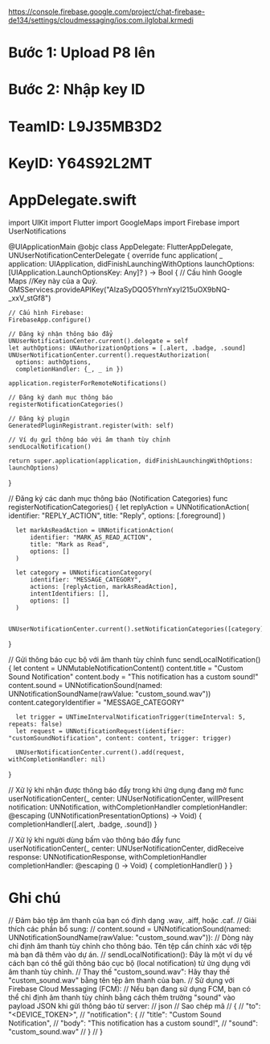 https://console.firebase.google.com/project/chat-firebase-de134/settings/cloudmessaging/ios:com.ilglobal.krmedi
# Bước 1: Upload P8 lên
# Bước 2: Nhập key ID
# TeamID: L9J35MB3D2
# KeyID: Y64S92L2MT
# AppDelegate.swift

import UIKit
import Flutter
import GoogleMaps
import Firebase
import UserNotifications

@UIApplicationMain
@objc class AppDelegate: FlutterAppDelegate, UNUserNotificationCenterDelegate {
  override func application(
    _ application: UIApplication,
    didFinishLaunchingWithOptions launchOptions: [UIApplication.LaunchOptionsKey: Any]?
  ) -> Bool {
    // Cấu hình Google Maps
    //Key này của a Quý.
    GMSServices.provideAPIKey("AIzaSyDQO5YhrnYxyI215uOX9bNQ-_xxV_stGf8")
    
    // Cấu hình Firebase:
    FirebaseApp.configure()
    
    // Đăng ký nhận thông báo đẩy
    UNUserNotificationCenter.current().delegate = self
    let authOptions: UNAuthorizationOptions = [.alert, .badge, .sound]
    UNUserNotificationCenter.current().requestAuthorization(
      options: authOptions,
      completionHandler: {_, _ in })
    
    application.registerForRemoteNotifications()
    
    // Đăng ký danh mục thông báo
    registerNotificationCategories()

    // Đăng ký plugin
    GeneratedPluginRegistrant.register(with: self)
    
    // Ví dụ gửi thông báo với âm thanh tùy chỉnh
    sendLocalNotification()
    
    return super.application(application, didFinishLaunchingWithOptions: launchOptions)
  }
  
  // Đăng ký các danh mục thông báo (Notification Categories)
  func registerNotificationCategories() {
      let replyAction = UNNotificationAction(
          identifier: "REPLY_ACTION",
          title: "Reply",
          options: [.foreground]
      )

      let markAsReadAction = UNNotificationAction(
          identifier: "MARK_AS_READ_ACTION",
          title: "Mark as Read",
          options: []
      )

      let category = UNNotificationCategory(
          identifier: "MESSAGE_CATEGORY",
          actions: [replyAction, markAsReadAction],
          intentIdentifiers: [],
          options: []
      )

      UNUserNotificationCenter.current().setNotificationCategories([category])
  }
  
  // Gửi thông báo cục bộ với âm thanh tùy chỉnh
  func sendLocalNotification() {
      let content = UNMutableNotificationContent()
      content.title = "Custom Sound Notification"
      content.body = "This notification has a custom sound!"
      content.sound = UNNotificationSound(named: UNNotificationSoundName(rawValue: "custom_sound.wav"))
      content.categoryIdentifier = "MESSAGE_CATEGORY"
      
      let trigger = UNTimeIntervalNotificationTrigger(timeInterval: 5, repeats: false)
      let request = UNNotificationRequest(identifier: "customSoundNotification", content: content, trigger: trigger)
      
      UNUserNotificationCenter.current().add(request, withCompletionHandler: nil)
  }

  // Xử lý khi nhận được thông báo đẩy trong khi ứng dụng đang mở
  func userNotificationCenter(_ center: UNUserNotificationCenter,
                              willPresent notification: UNNotification,
                              withCompletionHandler completionHandler: @escaping (UNNotificationPresentationOptions) -> Void) {
    completionHandler([.alert, .badge, .sound])
  }
  
  // Xử lý khi người dùng bấm vào thông báo đẩy
  func userNotificationCenter(_ center: UNUserNotificationCenter,
                              didReceive response: UNNotificationResponse,
                              withCompletionHandler completionHandler: @escaping () -> Void) {
    completionHandler()
  }
}


# Ghi chú
// Đảm bảo tệp âm thanh của bạn có định dạng .wav, .aiff, hoặc .caf.
// Giải thích các phần bổ sung:
// content.sound = UNNotificationSound(named: UNNotificationSoundName(rawValue: "custom_sound.wav")):
//  Dòng này chỉ định âm thanh tùy chỉnh cho thông báo. Tên tệp cần chính xác với tệp mà bạn đã thêm vào dự án.
// sendLocalNotification(): Đây là một ví dụ về cách bạn có thể gửi thông báo cục bộ (local notification) từ ứng dụng với âm thanh tùy chỉnh.
// Thay thế "custom_sound.wav": Hãy thay thế "custom_sound.wav" bằng tên tệp âm thanh của bạn.
// Sử dụng với Firebase Cloud Messaging (FCM):
// Nếu bạn đang sử dụng FCM, bạn có thể chỉ định âm thanh tùy chỉnh bằng cách thêm trường "sound" vào payload JSON khi gửi thông báo từ server:
// json
// Sao chép mã
// {
//   "to": "<DEVICE_TOKEN>",
//   "notification": {
//     "title": "Custom Sound Notification",
//     "body": "This notification has a custom sound!",
//     "sound": "custom_sound.wav"
//   }
// }